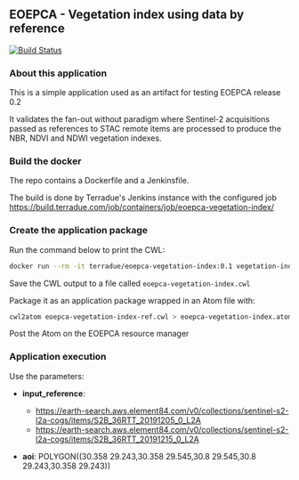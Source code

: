 ## EOEPCA - Vegetation index using data by reference

[![Build Status](https://travis-ci.com/EOEPCA/app-vegetation-index-ref.svg?branch=master)](https://travis-ci.com/EOEPCA/app-vegetation-index-ref)

### About this application

This is a simple application used as an artifact for testing EOEPCA release 0.2

It validates the fan-out without paradigm where Sentinel-2 acquisitions passed as references to STAC remote items are processed to produce the NBR, NDVI and NDWI vegetation indexes.  

### Build the docker

The repo contains a Dockerfile and a Jenkinsfile.  

The build is done by Terradue's Jenkins instance with the configured job https://build.terradue.com/job/containers/job/eoepca-vegetation-index/

### Create the application package

Run the command below to print the CWL: 

```bash
docker run --rm -it terradue/eoepca-vegetation-index:0.1 vegetation-index-ref-cwl --docker 'terradue/eoepca-vegetation-index-ref:0.1'
```

Save the CWL output to a file called `eoepca-vegetation-index.cwl`

Package it as an application package wrapped in an Atom file with:

```bash
cwl2atom eoepca-vegetation-index-ref.cwl > eoepca-vegetation-index.atom 
```

Post the Atom on the EOEPCA resource manager

### Application execution

Use the parameters:

* **input_reference**:

    * https://earth-search.aws.element84.com/v0/collections/sentinel-s2-l2a-cogs/items/S2B_36RTT_20191205_0_L2A
    * https://earth-search.aws.element84.com/v0/collections/sentinel-s2-l2a-cogs/items/S2B_36RTT_20191215_0_L2A

* **aoi**: POLYGON((30.358 29.243,30.358 29.545,30.8 29.545,30.8 29.243,30.358 29.243))